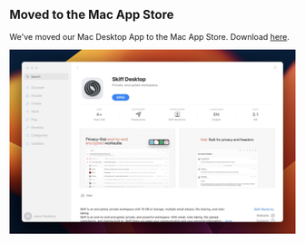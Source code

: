 ## Moved to the Mac App Store

We've moved our Mac Desktop App to the Mac App Store. Download [here](https://apps.apple.com/us/app/skiff-desktop/id1615488683).

![Skiff Desktop in the Mac App Store](SkiffDesktopAppStore.png)
